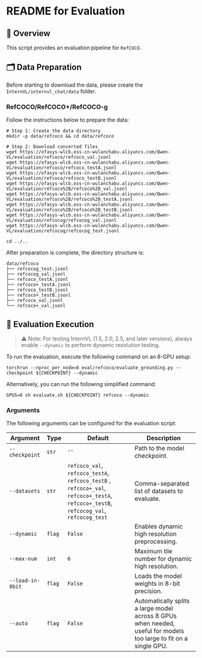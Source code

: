 # README for Evaluation

## 🌟 Overview

This script provides an evaluation pipeline for `RefCOCO`.

## 🗂️ Data Preparation

Before starting to download the data, please create the `InternVL/internvl_chat/data` folder.

### RefCOCO/RefCOCO+/RefCOCO-g

Follow the instructions below to prepare the data:

```shell
# Step 1: Create the data directory
mkdir -p data/refcoco && cd data/refcoco

# Step 2: Download converted files
wget https://ofasys-wlcb.oss-cn-wulanchabu.aliyuncs.com/Qwen-VL/evaluation/refcoco/refcoco_val.jsonl
wget https://ofasys-wlcb.oss-cn-wulanchabu.aliyuncs.com/Qwen-VL/evaluation/refcoco/refcoco_testA.jsonl
wget https://ofasys-wlcb.oss-cn-wulanchabu.aliyuncs.com/Qwen-VL/evaluation/refcoco/refcoco_testB.jsonl
wget https://ofasys-wlcb.oss-cn-wulanchabu.aliyuncs.com/Qwen-VL/evaluation/refcoco%2B/refcoco%2B_val.jsonl
wget https://ofasys-wlcb.oss-cn-wulanchabu.aliyuncs.com/Qwen-VL/evaluation/refcoco%2B/refcoco%2B_testA.jsonl
wget https://ofasys-wlcb.oss-cn-wulanchabu.aliyuncs.com/Qwen-VL/evaluation/refcoco%2B/refcoco%2B_testB.jsonl
wget https://ofasys-wlcb.oss-cn-wulanchabu.aliyuncs.com/Qwen-VL/evaluation/refcocog/refcocog_val.jsonl
wget https://ofasys-wlcb.oss-cn-wulanchabu.aliyuncs.com/Qwen-VL/evaluation/refcocog/refcocog_test.jsonl

cd ../..
```

After preparation is complete, the directory structure is:

```shell
data/refcoco
├── refcocog_test.jsonl
├── refcocog_val.jsonl
├── refcoco_testA.jsonl
├── refcoco+_testA.jsonl
├── refcoco_testB.jsonl
├── refcoco+_testB.jsonl
├── refcoco_val.jsonl
└── refcoco+_val.jsonl
```

## 🏃 Evaluation Execution

> ⚠️ Note: For testing InternVL (1.5, 2.0, 2.5, and later versions), always enable `--dynamic` to perform dynamic resolution testing.

To run the evaluation, execute the following command on an 8-GPU setup:

```shell
torchrun --nproc_per_node=8 eval/refcoco/evaluate_grounding.py --checkpoint ${CHECKPOINT} --dynamic
```

Alternatively, you can run the following simplified command:

```shell
GPUS=8 sh evaluate.sh ${CHECKPOINT} refcoco --dynamic
```

### Arguments

The following arguments can be configured for the evaluation script:

| Argument         | Type   | Default                                                                                                                               | Description                                                                                                       |
| ---------------- | ------ | ------------------------------------------------------------------------------------------------------------------------------------- | ----------------------------------------------------------------------------------------------------------------- |
| `--checkpoint`   | `str`  | `''`                                                                                                                                  | Path to the model checkpoint.                                                                                     |
| `--datasets`     | `str`  | `refcoco_val`, `refcoco_testA`, `refcoco_testB` , `refcoco+_val`, `refcoco+_testA`, `refcoco+_testB`, `refcocog_val`, `refcocog_test` | Comma-separated list of datasets to evaluate.                                                                     |
| `--dynamic`      | `flag` | `False`                                                                                                                               | Enables dynamic high resolution preprocessing.                                                                    |
| `--max-num`      | `int`  | `6`                                                                                                                                   | Maximum tile number for dynamic high resolution.                                                                  |
| `--load-in-8bit` | `flag` | `False`                                                                                                                               | Loads the model weights in 8-bit precision.                                                                       |
| `--auto`         | `flag` | `False`                                                                                                                               | Automatically splits a large model across 8 GPUs when needed, useful for models too large to fit on a single GPU. |
